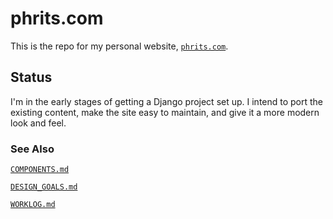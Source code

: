 # phrits.com

This is the repo for my personal website, [`phrits.com`](https://phrits.com).

## Status

I'm in the early stages of getting a Django project set up. I intend to port the existing content, make the site easy to maintain, and give it a more modern look and feel.

### See Also

[`COMPONENTS.md`](COMPONENTS.md)

[`DESIGN_GOALS.md`](DESIGN_GOALS.md)

[`WORKLOG.md`](WORKLOG.md)

